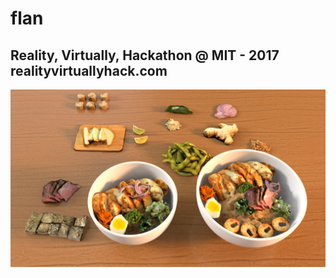 # flan

## Reality, Virtually, Hackathon @ MIT - 2017 realityvirtuallyhack.com

![flan-food](/TableTop.jpg)
